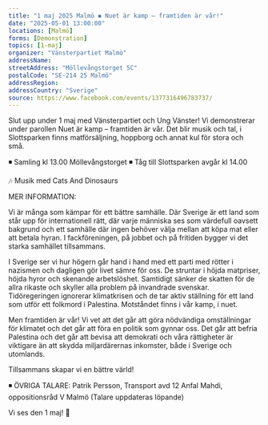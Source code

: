 ```yaml
---
title: "1 maj 2025 Malmö ◾ Nuet är kamp – framtiden är vår!"
date: "2025-05-01 13:00:00"
locations: [Malmö]
forms: [Demonstration]
topics: [1-maj]
organizer: "Vänsterpartiet Malmö"
addressName: 
streetAddress: "Möllevångstorget 5C"
postalCode: "SE-214 25 Malmö"
addressRegion:
addressCountry: "Sverige"
source: https://www.facebook.com/events/1377316496783737/
---
```

Slut upp under 1 maj med Vänsterpartiet och Ung Vänster! Vi demonstrerar under parollen Nuet är kamp – framtiden är vår. Det blir musik och tal, i Slottsparken finns matförsäljning, hoppborg och annat kul för stora och små.

◾ Samling kl 13.00 Möllevångstorget
◾ Tåg till Slottsparken avgår kl 14.00

🎶 Musik med Cats And Dinosaurs

MER INFORMATION:

Vi är många som kämpar för ett bättre samhälle. Där Sverige är ett land som står upp för internationell rätt, där varje människa ses som värdefull oavsett bakgrund och ett samhälle där ingen behöver välja mellan att köpa mat eller att betala hyran. I fackföreningen, på jobbet och på fritiden bygger vi det starka samhället tillsammans. 

I Sverige ser vi hur högern går hand i hand med ett parti med rötter i nazismen och dagligen gör livet sämre för oss. De struntar i höjda matpriser, höjda hyror och skenande arbetslöshet. Samtidigt sänker de skatten för de allra rikaste och skyller alla problem på invandrade svenskar. Tidöregeringen ignorerar klimatkrisen och de tar aktiv ställning för ett land som utför ett folkmord i Palestina. Motståndet finns i vår kamp, i nuet.

Men framtiden är vår! Vi vet att det går att göra nödvändiga omställningar för klimatet och det går att föra en politik som gynnar oss. Det går att befria Palestina och det går att bevisa att demokrati och våra rättigheter är viktigare än att skydda miljardärernas inkomster, både i Sverige och utomlands. 

Tillsammans skapar vi en bättre värld!

◾ ÖVRIGA TALARE:
Patrik Persson, Transport avd 12
Anfal Mahdi, oppositionsråd V Malmö
(Talare uppdateras löpande)


Vi ses den 1 maj! 🚩

